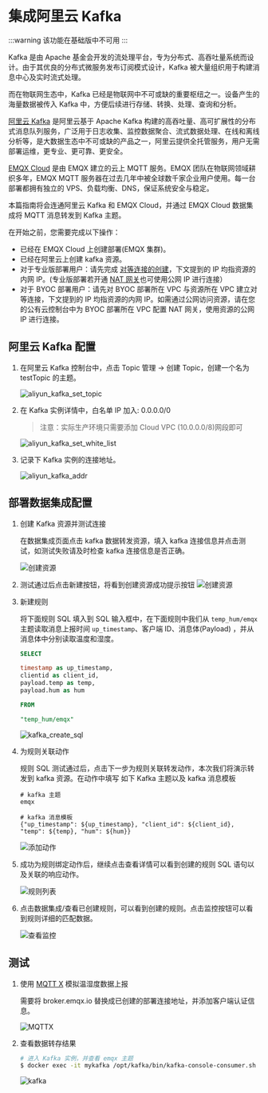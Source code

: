 # 集成阿里云 Kafka

:::warning
该功能在基础版中不可用
:::

Kafka 是由 Apache 基金会开发的流处理平台，专为分布式、高吞吐量系统而设计。由于其优良的分布式微服务发布订阅模式设计，Kafka 被大量组织用于构建消息中心及实时流式处理。

而在物联网生态中，Kafka 已经是物联网中不可或缺的重要枢纽之一。设备产生的海量数据被传入 Kafka 中，方便后续进行存储、转换、处理、查询和分析。

[阿里云 Kafka](http://www.aliyun.com/product/kafka) 是阿里云基于 Apache Kafka
构建的高吞吐量、高可扩展性的分布式消息队列服务，广泛用于日志收集、监控数据聚合、流式数据处理、在线和离线分析等，是大数据生态中不可或缺的产品之一，阿里云提供全托管服务，用户无需部署运维，更专业、更可靠、更安全。

[EMQX Cloud](https://www.emqx.com/zh/cloud) 是由 EMQX 建立的云上 MQTT 服务。EMQX 团队在物联网领域耕织多年，EMQX MQTT
服务器在过去几年中被全球数千家企业用户使用。每一台部署都拥有独立的 VPS、负载均衡、DNS，保证系统安全与稳定。

本篇指南将会连通阿里云 Kafka 和 EMQX Cloud，并通过 EMQX Cloud 数据集成将 MQTT 消息转发到 Kafka 主题。

在开始之前，您需要完成以下操作：

* 已经在 EMQX Cloud 上创建部署(EMQX 集群)。
* 已经在阿里云上创建 kafka 资源。
* 对于专业版部署用户：请先完成 [对等连接的创建](../deployments/vpc_peering.md)，下文提到的 IP 均指资源的内网 IP。(专业版部署若开通 [NAT 网关](../vas/nat-gateway.md)也可使用公网 IP 进行连接）
* 对于 BYOC 部署用户：请先对 BYOC 部署所在 VPC 与资源所在 VPC 建立对等连接，下文提到的 IP 均指资源的内网 IP。如需通过公网访问资源，请在您的公有云控制台中为 BYOC 部署所在 VPC 配置 NAT 网关，使用资源的公网 IP 进行连接。


## 阿里云 Kafka 配置

1. 在阿里云 Kafka 控制台中，点击 Topic 管理 -> 创建 Topic，创建一个名为 testTopic 的主题。

   ![aliyun_kafka_set_topic](./_assets/aliyun_kafka_set_topic.png)

2. 在 Kafka 实例详情中，白名单 IP 加入: 0.0.0.0/0

   > 注意：实际生产环境只需要添加 Cloud VPC (10.0.0.0/8)网段即可

   ![aliyun_kafka_set_white_list](./_assets/aliyun_kafka_set_white_list.png)

3. 记录下 Kafka 实例的连接地址。

   ![aliyun_kafka_addr](./_assets/aliyun_kafka_addr.png)


## 部署数据集成配置

1. 创建 Kafka 资源并测试连接

   在数据集成页面点击 kafka 数据转发资源，填入 kafka 连接信息并点击测试，如测试失败请及时检查 kafka 连接信息是否正确。

   ![创建资源](./_assets/kafka_create_resource.png)

2. 测试通过后点击新建按钮，将看到创建资源成功提示按钮
   ![创建资源](./_assets/kafka_created_successfully.png)

3. 新建规则

   将下面规则 SQL 填入到 SQL 输入框中，在下面规则中我们从 `temp_hum/emqx` 主题读取消息上报时间 `up_timestamp`、客户端 ID、消息体(Payload)
   ，并从消息体中分别读取温度和湿度。

   ```sql
   SELECT 
   
   timestamp as up_timestamp,
   clientid as client_id, 
   payload.temp as temp, 
   payload.hum as hum
   
   FROM
   
   "temp_hum/emqx"
   ```
   ![kafka_create_sql](./_assets/kafka_create_sql.png)

4. 为规则关联动作

   规则 SQL 测试通过后，点击下一步为规则关联转发动作，本次我们将演示转发到 kafka 资源。在动作中填写 如下 Kafka 主题以及 kafka 消息模板

   ```
   # kafka 主题
   emqx
   
   # kafka 消息模板
   {"up_timestamp": ${up_timestamp}, "client_id": ${client_id}, "temp": ${temp}, "hum": ${hum}}
   ```
   ![添加动作](./_assets/kafka_action.png)

5. 成功为规则绑定动作后，继续点击查看详情可以看到创建的规则 SQL 语句以及关联的响应动作。

   ![规则列表](./_assets/kafka_rule_engine_detail.png)

6. 点击数据集成/查看已创建规则，可以看到创建的规则。点击监控按钮可以看到规则详细的匹配数据。

   ![查看监控](./_assets/kafka_monitor.png)


## 测试

1. 使用 [MQTT X](https://mqttx.app/) 模拟温湿度数据上报

   需要将 broker.emqx.io 替换成已创建的部署连接地址，并添加客户端认证信息。

   ![MQTTX](./_assets/mqttx_publish.png)

2. 查看数据转存结果

    ```bash
    # 进入 Kafka 实例，并查看 emqx 主题
    $ docker exec -it mykafka /opt/kafka/bin/kafka-console-consumer.sh --bootstrap-server <broker IP>:9092  --topic emqx --from-beginning
    ```
   ![kafka](./_assets/kafka_query_result.png)

